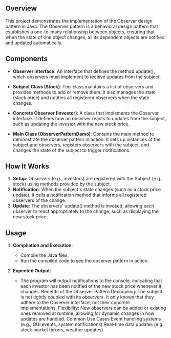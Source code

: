 ## Overview
This project demonstrates the implementation of the Observer design pattern in Java. The Observer pattern is a behavioral design pattern that establishes a one-to-many relationship between objects, ensuring that when the state of one object changes, all its dependent objects are notified and updated automatically.

## Components
* __Observer Interface__: An interface that defines the method update(), which observers must implement to receive updates from the subject.

* __Subject Class (Stock)__: This class maintains a list of observers and provides methods to add or remove them. It also manages the state (stock price) and notifies all registered observers when the state changes.

* __Concrete Observer (Investor)__: A class that implements the Observer interface. It defines how an observer reacts to updates from the subject, such as updating the investor with the new stock price.

* __Main Class (ObserverPatternDemo)__: Contains the main method to demonstrate the observer pattern in action. It sets up instances of the subject and observers, registers observers with the subject, and changes the state of the subject to trigger notifications.

## How It Works
1. __Setup__: Observers (e.g., investors) are registered with the Subject (e.g., stock) using methods provided by the subject.
2. __Notification__: When the subject's state changes (such as a stock price update), it calls a notification method that informs all registered observers of the change.
3. __Update__: The observers' update() method is invoked, allowing each observer to react appropriately to the change, such as displaying the new stock price.
## Usage
1. __Compilation and Execution__:
    * Compile the Java files.
    * Run the compiled code to see the observer pattern in action.
2. __Expected Output__:

    * The program will output notifications to the console, indicating that each investor has         been notified of the new stock price whenever it changes.
Benefits of the Observer Pattern
Decoupling: The subject is not tightly coupled with its observers. It only knows that they adhere to the Observer interface, not their concrete implementations.
Flexibility: New observers can be added or existing ones removed at runtime, allowing for dynamic changes in how updates are handled.
Common Use Cases
Event handling systems (e.g., GUI events, system notifications)
Real-time data updates (e.g., stock market tickers, weather updates)
